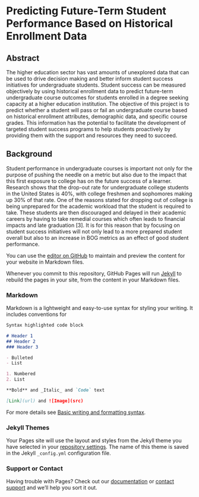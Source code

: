 # Predicting Future-Term Student Performance Based on Historical Enrollment Data

## Abstract

The higher education sector has vast amounts of unexplored data that can be used to drive decision making and better inform student success initiatives for undergraduate students. Student success can be measured objectively by using historical enrollment data to predict future-term undergraduate course outcomes for students enrolled in a degree seeking capacity at a higher education institution. The objective of this project is to predict whether a student will pass or fail an undergraduate course based on historical enrollment attributes, demographic data, and specific course grades. This information has the potential to facilitate the development of targeted student success programs to help students proactively by providing them with the support and resources they need to succeed. 

## Background

Student performance in undergraduate courses is important not only for the purpose of pushing the needle on a metric but also due to the impact that this first exposure to college has on the future success of a learner. Research shows that the drop-out rate for undergraduate college students in the United States is 40%, with college freshmen and sophomores making up 30% of that rate. One of the reasons stated for dropping out of college is being unprepared for the academic workload that the student is required to take. These students are then discouraged and delayed in their academic careers by having to take remedial courses which often leads to financial impacts and late graduation [3]. It is for this reason that by focusing on student success initiatives will not only lead to a more prepared student overall but also to an increase in BOG metrics as an effect of good student performance. 



You can use the [editor on GitHub](https://github.com/dreygar23/dreygar23.github.io/edit/main/index.md) to maintain and preview the content for your website in Markdown files.

Whenever you commit to this repository, GitHub Pages will run [Jekyll](https://jekyllrb.com/) to rebuild the pages in your site, from the content in your Markdown files.

### Markdown

Markdown is a lightweight and easy-to-use syntax for styling your writing. It includes conventions for

```markdown
Syntax highlighted code block

# Header 1
## Header 2
### Header 3

- Bulleted
- List

1. Numbered
2. List

**Bold** and _Italic_ and `Code` text

[Link](url) and ![Image](src)
```

For more details see [Basic writing and formatting syntax](https://docs.github.com/en/github/writing-on-github/getting-started-with-writing-and-formatting-on-github/basic-writing-and-formatting-syntax).

### Jekyll Themes

Your Pages site will use the layout and styles from the Jekyll theme you have selected in your [repository settings](https://github.com/dreygar23/dreygar23.github.io/settings/pages). The name of this theme is saved in the Jekyll `_config.yml` configuration file.

### Support or Contact

Having trouble with Pages? Check out our [documentation](https://docs.github.com/categories/github-pages-basics/) or [contact support](https://support.github.com/contact) and we’ll help you sort it out.
